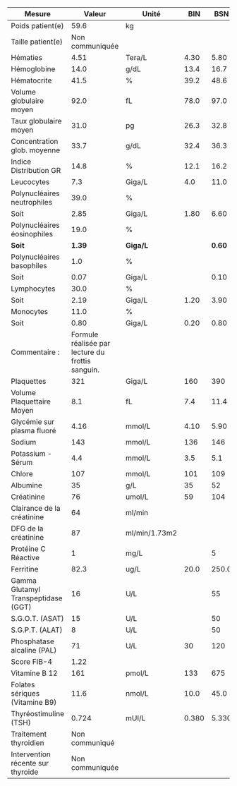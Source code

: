 |               Mesure              |                     Valeur                     |    Unité    | BIN |   BSN  |
|-----------------------------------|------------------------------------------------|-------------|-----|--------|
|          Poids patient(e)         |                      59.6                      |      kg     |     |        |
|         Taille patient(e)         |                 Non communiquée                |             |     |        |
|              Hématies             |                      4.51                      |    Tera/L   | 4.30|  5.80  |
|            Hémoglobine            |                      14.0                      |     g/dL    | 13.4|  16.7  |
|            Hématocrite            |                      41.5                      |      %      | 39.2|  48.6  |
|      Volume globulaire moyen      |                      92.0                      |      fL     | 78.0|  97.0  |
|       Taux globulaire moyen       |                      31.0                      |      pg     | 26.3|  32.8  |
|    Concentration glob. moyenne    |                      33.7                      |     g/dL    | 32.4|  36.3  |
|       Indice Distribution GR      |                      14.8                      |      %      | 12.1|  16.2  |
|             Leucocytes            |                       7.3                      |    Giga/L   | 4.0 |  11.0  |
|    Polynucléaires neutrophiles    |                      39.0                      |      %      |     |        |
|                Soit               |                      2.85                      |    Giga/L   | 1.80|  6.60  |
|    Polynucléaires éosinophiles    |                      19.0                      |      %      |     |        |
|              **Soit**             |                    **1.39**                    |  **Giga/L** |     |**0.60**|
|     Polynucléaires basophiles     |                       1.0                      |      %      |     |        |
|                Soit               |                      0.07                      |    Giga/L   |     |  0.10  |
|            Lymphocytes            |                      30.0                      |      %      |     |        |
|                Soit               |                      2.19                      |    Giga/L   | 1.20|  3.90  |
|             Monocytes             |                      11.0                      |      %      |     |        |
|                Soit               |                      0.80                      |    Giga/L   | 0.20|  0.80  |
|           Commentaire :           |Formule réalisée par lecture du frottis sanguin.|             |     |        |
|             Plaquettes            |                       321                      |    Giga/L   | 160 |   390  |
|     Volume Plaquettaire Moyen     |                       8.1                      |      fL     | 7.4 |  11.4  |
|     Glycémie sur plasma fluoré    |                      4.16                      |    mmol/L   | 4.10|  5.90  |
|               Sodium              |                       143                      |    mmol/L   | 136 |   146  |
|         Potassium - Sérum         |                       4.4                      |    mmol/L   | 3.5 |   5.1  |
|               Chlore              |                       107                      |    mmol/L   | 101 |   109  |
|              Albumine             |                       35                       |     g/L     |  35 |   52   |
|             Créatinine            |                       76                       |    umol/L   |  59 |   104  |
|     Clairance de la créatinine    |                       64                       |    ml/min   |     |        |
|        DFG de la créatinine       |                       87                       |ml/min/1.73m2|     |        |
|        Protéine C Réactive        |                        1                       |     mg/L    |     |    5   |
|             Ferritine             |                      82.3                      |     ug/L    | 20.0|  250.0 |
|Gamma Glutamyl Transpeptidase (GGT)|                       16                       |     U/L     |     |   55   |
|          S.G.O.T. (ASAT)          |                       15                       |     U/L     |     |   50   |
|          S.G.P.T. (ALAT)          |                        8                       |     U/L     |     |   50   |
|     Phosphatase alcaline (PAL)    |                       71                       |     U/L     |  30 |   120  |
|            Score FIB-4            |                      1.22                      |             |     |        |
|           Vitamine B 12           |                       161                      |    pmol/L   | 133 |   675  |
|   Folates sériques (Vitamine B9)  |                      11.6                      |    nmol/L   | 10.0|  45.0  |
|       Thyréostimuline (TSH)       |                      0.724                     |    mUI/L    |0.380|  5.330 |
|       Traitement thyroidien       |                 Non communiqué                 |             |     |        |
| Intervention récente sur thyroide |                 Non communiquée                |             |     |        |